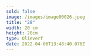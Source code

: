 ```yaml
---
sold: false
image: /images/image00026.jpeg
title: "28"
width: 20 cm
height: 20cm
type: Olieverf
date: 2022-04-06T13:48:40.078Z
---
```

